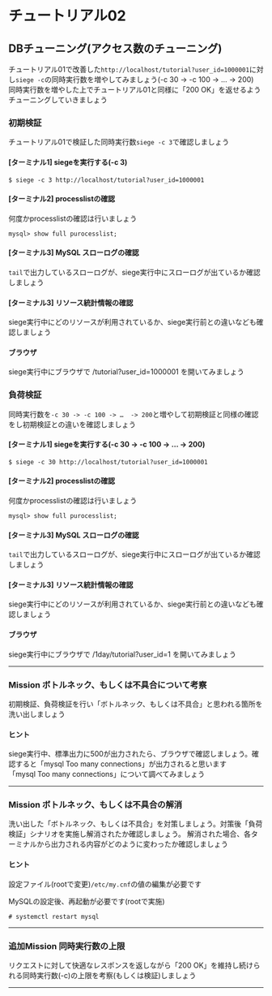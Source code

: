 # チュートリアル02

## DBチューニング(アクセス数のチューニング)
チュートリアル01で改善した`http://localhost/tutorial?user_id=1000001`に対し`siege -c`の同時実行数を増やしてみましょう(-c 30 -> -c 100 -> …  -> 200)  
同時実行数を増やした上でチュートリアル01と同様に「200 OK」を返せるようチューニングしていきましょう

### 初期検証
チュートリアル01で検証した同時実行数`siege -c 3`で確認しましょう
 
#### [ターミナル1] siegeを実行する(-c 3)
```
$ siege -c 3 http://localhost/tutorial?user_id=1000001
```

#### [ターミナル2] processlistの確認
何度かprocesslistの確認は行いましょう

```
mysql> show full purocesslist;
```

#### [ターミナル3] MySQL スローログの確認
`tail`で出力しているスローログが、siege実行中にスローログが出ているか確認しましょう


#### [ターミナル3] リソース統計情報の確認
siege実行中にどのリソースが利用されているか、siege実行前との違いなども確認しましょう

#### ブラウザ
siege実行中にブラウザで /tutorial?user_id=1000001 を開いてみましょう

### 負荷検証
同時実行数を`-c 30 -> -c 100 -> …  -> 200`と増やして初期検証と同様の確認をし初期検証との違いを確認しましょう
#### [ターミナル1] siegeを実行する(-c 30 -> -c 100 -> …  -> 200)

```
$ siege -c 30 http://localhost/tutorial?user_id=1000001
```

#### [ターミナル2] processlistの確認
何度かprocesslistの確認は行いましょう

```
mysql> show full purocesslist;
```

#### [ターミナル3] MySQL スローログの確認
`tail`で出力しているスローログが、siege実行中にスローログが出ているか確認しましょう


#### [ターミナル3] リソース統計情報の確認
siege実行中にどのリソースが利用されているか、siege実行前との違いなども確認しましょう

#### ブラウザ
siege実行中にブラウザで /1day/tutorial?user_id=1 を開いてみましょう

----
### Mission ボトルネック、もしくは不具合について考察
初期検証、負荷検証を行い「ボトルネック、もしくは不具合」と思われる箇所を洗い出しましょう

#### ヒント
siege実行中、標準出力に500が出力されたら、ブラウザで確認しましょう。確認すると「mysql Too many connections」が出力されると思います  
「mysql Too many connections」について調べてみましょう


----

### Mission ボトルネック、もしくは不具合の解消
洗い出した「ボトルネック、もしくは不具合」を対策しましょう。対策後「負荷検証」シナリオを実施し解消されたか確認しましょう。
解消された場合、各ターミナルから出力される内容がどのように変わったか確認しましょう

#### ヒント
設定ファイル(rootで変更)`/etc/my.cnf`の値の編集が必要です

MySQLの設定後、再起動が必要です(rootで実施)

```
# systemctl restart mysql
```

----

### 追加Mission 同時実行数の上限
リクエストに対して快適なレスポンスを返しながら「200 OK」を維持し続けられる同時実行数(-c)の上限を考察(もしくは検証)しましょう

----
